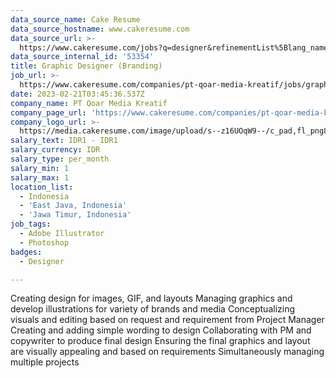 ```yaml
---
data_source_name: Cake Resume
data_source_hostname: www.cakeresume.com
data_source_url: >-
  https://www.cakeresume.com/jobs?q=designer&refinementList%5Blang_name%5D%5B0%5D=English&refinementList%5Bsalary_type%5D=per_year
data_source_internal_id: '53354'
title: Graphic Designer (Branding)
job_url: >-
  https://www.cakeresume.com/companies/pt-qoar-media-kreatif/jobs/graphic-designer-branding
date: 2023-02-21T03:45:36.537Z
company_name: PT Qoar Media Kreatif
company_page_url: 'https://www.cakeresume.com/companies/pt-qoar-media-kreatif'
company_logo_url: >-
  https://media.cakeresume.com/image/upload/s--z16UOqW9--/c_pad,fl_png8,h_200,w_200/v1676950566/chr1yxptwuszhfuprlm5.png
salary_text: IDR1 - IDR1
salary_currency: IDR
salary_type: per_month
salary_min: 1
salary_max: 1
location_list:
  - Indonesia
  - 'East Java, Indonesia'
  - 'Jawa Timur, Indonesia'
job_tags:
  - Adobe Illustrator
  - Photoshop
badges:
  - Designer

---
```


Creating design for images, GIF, and layouts Managing graphics and develop illustrations for variety of brands and media Conceptualizing visuals and editing based on request and requirement from Project Manager Creating and adding simple wording to design Collaborating with PM and copywriter to produce final design Ensuring the final graphics and layout are visually appealing and based on requirements Simultaneously managing multiple projects